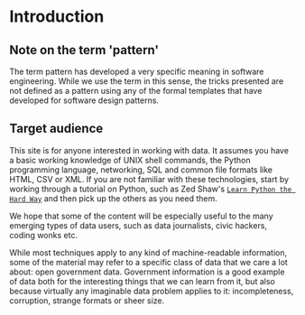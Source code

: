 
Introduction
============


Note on the term 'pattern'
--------------------------

The term pattern has developed a very specific meaning in software engineering. While we use the term in this sense, the tricks presented are not defined as a pattern using any of the formal templates that have developed for software design patterns.

Target audience
---------------

This site is for anyone interested in working with data. It assumes you have a basic working knowledge of UNIX shell commands, the Python programming language, networking, SQL and common file formats like HTML, CSV or XML. If you are not familiar with these technologies, start by working through a tutorial on Python, such as Zed Shaw's [`Learn Python the Hard Way`](http://learnpythonthehardway.org/) and then pick up the others as you need them.

We hope that some of the content will be especially useful to the many emerging types of data users, such as data journalists, civic hackers, coding wonks etc.

While most techniques apply to any kind of machine-readable information, some  of the material may refer to a specific class of data that we care a lot about: open government data. Government information is a good example of data both for the interesting things that we can learn from it, but also because virtually any imaginable data problem applies to it: incompleteness, corruption, strange formats or sheer size.


